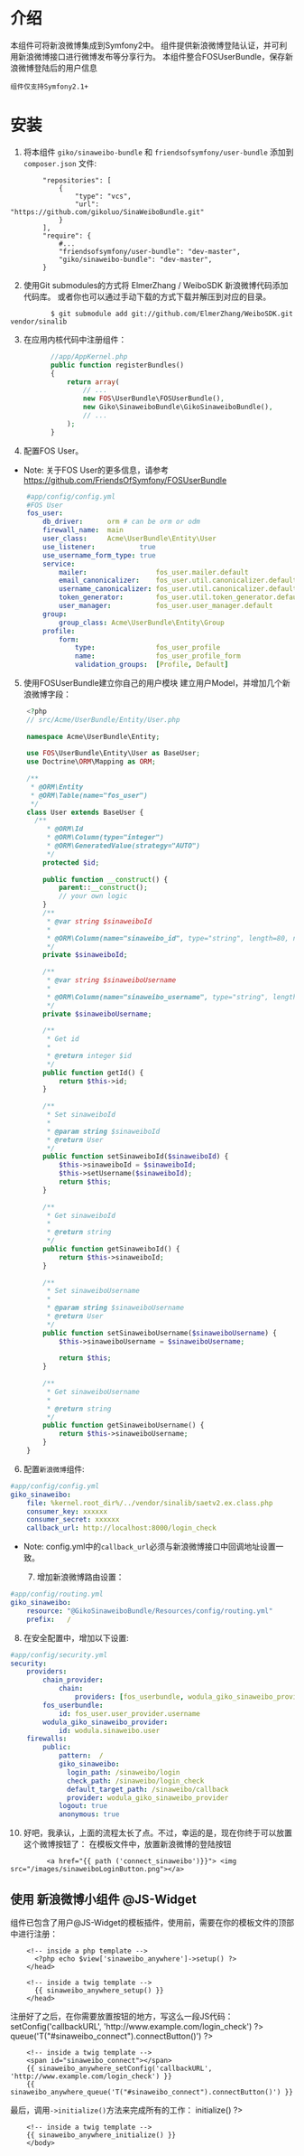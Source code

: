 介绍
============

本组件可将新浪微博集成到Symfony2中。 组件提供新浪微博登陆认证，并可利用新浪微博接口进行微博发布等分享行为。
本组件整合FOSUserBundle，保存新浪微博登陆后的用户信息

``组件仅支持Symfony2.1+``

安装
============

  1. 将本组件 ```giko/sinaweibo-bundle``` 和 ```friendsofsymfony/user-bundle```  添加到 ``composer.json`` 文件:
```
        "repositories": [
            {
                "type": "vcs",
                "url":  "https://github.com/gikoluo/SinaWeiboBundle.git"
            }
        ],
        "require": {
            #...
            "friendsofsymfony/user-bundle": "dev-master",
            "giko/sinaweibo-bundle": "dev-master",
        }
```

  2. 使用Git submodules的方式将 ElmerZhang / WeiboSDK 新浪微博代码添加代码库。 或者你也可以通过手动下载的方式下载并解压到对应的目录。 
```
          $ git submodule add git://github.com/ElmerZhang/WeiboSDK.git vendor/sinalib
```
  3. 在应用内核代码中注册组件：
```php
          //app/AppKernel.php
          public function registerBundles()
          {
              return array(
                  // ...
                  new FOS\UserBundle\FOSUserBundle(),
                  new Giko\SinaweiboBundle\GikoSinaweiboBundle(),
                  // ...
              );
          }
```
  4. 配置FOS User。 
* Note: 关于FOS User的更多信息，请参考 https://github.com/FriendsOfSymfony/FOSUserBundle

``` yaml
    #app/config/config.yml
    #FOS User
    fos_user:
        db_driver:      orm # can be orm or odm
        firewall_name:  main
        user_class:     Acme\UserBundle\Entity\User
        use_listener:           true
        use_username_form_type: true
        service:
            mailer:                 fos_user.mailer.default
            email_canonicalizer:    fos_user.util.canonicalizer.default
            username_canonicalizer: fos_user.util.canonicalizer.default
            token_generator:        fos_user.util.token_generator.default
            user_manager:           fos_user.user_manager.default
        group:
            group_class: Acme\UserBundle\Entity\Group
        profile:
            form:
                type:               fos_user_profile
                name:               fos_user_profile_form
                validation_groups:  [Profile, Default]
```
  5. 使用FOSUserBundle建立你自己的用户模块
  建立用户Model，并增加几个新浪微博字段：
``` php
	<?php
	// src/Acme/UserBundle/Entity/User.php
	
	namespace Acme\UserBundle\Entity;
	
	use FOS\UserBundle\Entity\User as BaseUser;
	use Doctrine\ORM\Mapping as ORM;
	
	/**
	 * @ORM\Entity
	 * @ORM\Table(name="fos_user")
	 */
	class User extends BaseUser {
	  /**
		 * @ORM\Id
		 * @ORM\Column(type="integer")
		 * @ORM\GeneratedValue(strategy="AUTO")
		 */
		protected $id;
	
		public function __construct() {
			parent::__construct();
			// your own logic
		}
		/**
		 * @var string $sinaweiboId
		 * 
		 * @ORM\Column(name="sinaweibo_id", type="string", length=80, nullable=true)
		 */
		private $sinaweiboId;
	
		/**
		 * @var string $sinaweiboUsername
		 * 
		 * @ORM\Column(name="sinaweibo_username", type="string", length=100, nullable=true)
		 */
		private $sinaweiboUsername;
	
		/**
		 * Get id
		 *
		 * @return integer $id
		 */
		public function getId() {
			return $this->id;
		}
	
		/**
		 * Set sinaweiboId
		 *
		 * @param string $sinaweiboId
		 * @return User
		 */
		public function setSinaweiboId($sinaweiboId) {
			$this->sinaweiboId = $sinaweiboId;
			$this->setUsername($sinaweiboId);
			return $this;
		}
	
		/**
		 * Get sinaweiboId
		 *
		 * @return string 
		 */
		public function getSinaweiboId() {
			return $this->sinaweiboId;
		}
	
		/**
		 * Set sinaweiboUsername
		 *
		 * @param string $sinaweiboUsername
		 * @return User
		 */
		public function setSinaweiboUsername($sinaweiboUsername) {
			$this->sinaweiboUsername = $sinaweiboUsername;
	
			return $this;
		}
	
		/**
		 * Get sinaweiboUsername
		 *
		 * @return string 
		 */
		public function getSinaweiboUsername() {
			return $this->sinaweiboUsername;
		}
	}
```
  
  6. 配置`新浪微博`组件:
``` yaml
#app/config/config.yml
giko_sinaweibo:
    file: %kernel.root_dir%/../vendor/sinalib/saetv2.ex.class.php
    consumer_key: xxxxxx
    consumer_secret: xxxxxx
    callback_url: http://localhost:8000/login_check
```
* Note: config.yml中的```callback_url```必须与新浪微博接口中回调地址设置一致。

  7. 增加新浪微博路由设置：
``` yaml
#app/config/routing.yml
giko_sinaweibo:
    resource: "@GikoSinaweiboBundle/Resources/config/routing.yml"
    prefix:   /
```
  8. 在安全配置中，增加以下设置:
``` yaml
#app/config/security.yml
security:
    providers:
        chain_provider:
            chain:
                providers: [fos_userbundle, wodula_giko_sinaweibo_provider]
        fos_userbundle:
            id: fos_user.user_provider.username
        wodula_giko_sinaweibo_provider:
            id: wodula.sinaweibo.user
    firewalls:
        public:
            pattern:  /
            giko_sinaweibo:
              login_path: /sinaweibo/login
              check_path: /sinaweibo/login_check
              default_target_path: /sinaweibo/callback
              provider: wodula_giko_sinaweibo_provider
            logout: true
            anonymous: true
```
  10. 好吧，我承认，上面的流程太长了点。不过，幸运的是，现在你终于可以放置这个微博按钮了：
在模板文件中，放置新浪微博的登陆按钮

```
         <a href="{{ path ('connect_sinaweibo')}}"> <img src="/images/sinaweiboLoginButton.png"></a> 

```



使用 新浪微博小组件 @JS-Widget
-----------------------

组件已包含了用户@JS-Widget的模板插件，使用前，需要在你的模板文件的顶部中进行注册：

        <!-- inside a php template -->
          <?php echo $view['sinaweibo_anywhere']->setup() ?>
        </head>

        <!-- inside a twig template -->
          {{ sinaweibo_anywhere_setup() }}
        </head>

注册好了之后，在你需要放置按钮的地方，写这么一段JS代码：
        <!-- inside a php template -->
        <span id="sinaweibo_connect"></span>
        <?php $view['sinaweibo_anywhere']->setConfig('callbackURL', 'http://www.example.com/login_check') ?>
        <?php $view['sinaweibo_anywhere']->queue('T("#sinaweibo_connect").connectButton()') ?>

        <!-- inside a twig template -->
        <span id="sinaweibo_connect"></span>
        {{ sinaweibo_anywhere_setConfig('callbackURL', 'http://www.example.com/login_check') }}
        {{ sinaweibo_anywhere_queue('T("#sinaweibo_connect").connectButton()') }}

最后，调用`->initialize()`方法来完成所有的工作：
        <!-- inside a php template -->
          <?php $view['sinaweibo_anywhere']->initialize() ?>
        </body>

        <!-- inside a twig template -->
        {{ sinaweibo_anywhere_initialize() }}
        </body>

